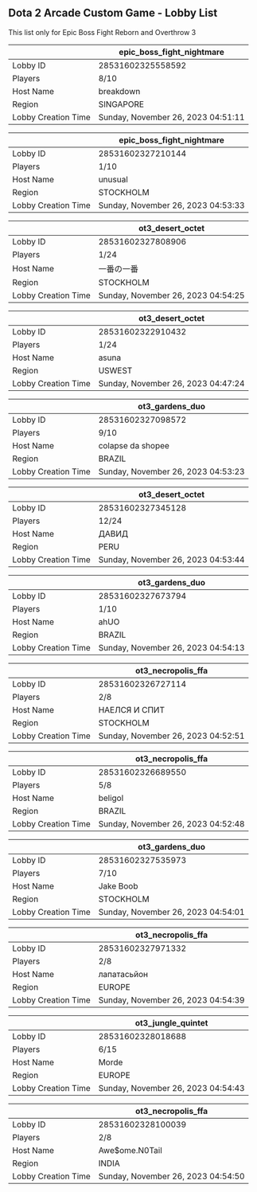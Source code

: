 ## Dota 2 Arcade Custom Game - Lobby List

This list only for Epic Boss Fight Reborn and Overthrow 3

|  | epic_boss_fight_nightmare |
| ------ | ------ |
| Lobby ID | 28531602325558592 |
| Players | 8/10 |
| Host Name | breakdown |
| Region | SINGAPORE |
| Lobby Creation Time | Sunday, November 26, 2023 04:51:11 |


|  | epic_boss_fight_nightmare |
| ------ | ------ |
| Lobby ID | 28531602327210144 |
| Players | 1/10 |
| Host Name | unusual |
| Region | STOCKHOLM |
| Lobby Creation Time | Sunday, November 26, 2023 04:53:33 |


|  | ot3_desert_octet |
| ------ | ------ |
| Lobby ID | 28531602327808906 |
| Players | 1/24 |
| Host Name | 一番の一番 |
| Region | STOCKHOLM |
| Lobby Creation Time | Sunday, November 26, 2023 04:54:25 |


|  | ot3_desert_octet |
| ------ | ------ |
| Lobby ID | 28531602322910432 |
| Players | 1/24 |
| Host Name | asuna |
| Region | USWEST |
| Lobby Creation Time | Sunday, November 26, 2023 04:47:24 |


|  | ot3_gardens_duo |
| ------ | ------ |
| Lobby ID | 28531602327098572 |
| Players | 9/10 |
| Host Name | colapse da shopee |
| Region | BRAZIL |
| Lobby Creation Time | Sunday, November 26, 2023 04:53:23 |


|  | ot3_desert_octet |
| ------ | ------ |
| Lobby ID | 28531602327345128 |
| Players | 12/24 |
| Host Name | ДАВИД |
| Region | PERU |
| Lobby Creation Time | Sunday, November 26, 2023 04:53:44 |


|  | ot3_gardens_duo |
| ------ | ------ |
| Lobby ID | 28531602327673794 |
| Players | 1/10 |
| Host Name | ahUO |
| Region | BRAZIL |
| Lobby Creation Time | Sunday, November 26, 2023 04:54:13 |


|  | ot3_necropolis_ffa |
| ------ | ------ |
| Lobby ID | 28531602326727114 |
| Players | 2/8 |
| Host Name | НАЕЛСЯ И СПИТ |
| Region | STOCKHOLM |
| Lobby Creation Time | Sunday, November 26, 2023 04:52:51 |


|  | ot3_necropolis_ffa |
| ------ | ------ |
| Lobby ID | 28531602326689550 |
| Players | 5/8 |
| Host Name | beligol |
| Region | BRAZIL |
| Lobby Creation Time | Sunday, November 26, 2023 04:52:48 |


|  | ot3_gardens_duo |
| ------ | ------ |
| Lobby ID | 28531602327535973 |
| Players | 7/10 |
| Host Name | Jake Boob |
| Region | STOCKHOLM |
| Lobby Creation Time | Sunday, November 26, 2023 04:54:01 |


|  | ot3_necropolis_ffa |
| ------ | ------ |
| Lobby ID | 28531602327971332 |
| Players | 2/8 |
| Host Name | лапатасьйон |
| Region | EUROPE |
| Lobby Creation Time | Sunday, November 26, 2023 04:54:39 |


|  | ot3_jungle_quintet |
| ------ | ------ |
| Lobby ID | 28531602328018688 |
| Players | 6/15 |
| Host Name | Morde |
| Region | EUROPE |
| Lobby Creation Time | Sunday, November 26, 2023 04:54:43 |


|  | ot3_necropolis_ffa |
| ------ | ------ |
| Lobby ID | 28531602328100039 |
| Players | 2/8 |
| Host Name | Awe$ome.N0Tail |
| Region | INDIA |
| Lobby Creation Time | Sunday, November 26, 2023 04:54:50 |


